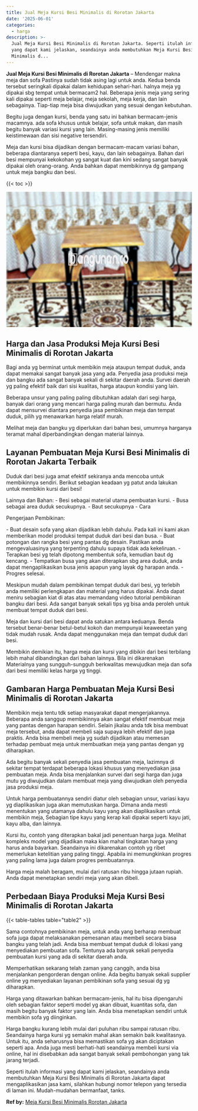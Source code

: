 ```yaml
---
title: Jual Meja Kursi Besi Minimalis di Rorotan Jakarta
date: '2025-06-01'
categories:
  - harga
description: >-
  Jual Meja Kursi Besi Minimalis di Rorotan Jakarta. Seperti itulah informasi
  yang dapat kami jelaskan, seandainya anda membutuhkan Meja Kursi Besi
  Minimalis d...
---
```


**Jual Meja Kursi Besi Minimalis di Rorotan Jakarta** – Mendengar makna meja dan sofa Pastinya sudah tidak asing lagi untuk anda. Kedua benda tersebut seringkali dipakai dalam kehidupan sehari-hari. halnya meja yg dipakai sbg tempat untuk bermacam2 hal. Beberapa jenis meja yang sering kali dipakai seperti meja belajar, meja sekolah, meja kerja, dan lain sebagainya. Tiap-tiap meja bisa diwujudkan yang sesuai dengan kebutuhan.

Begitu juga dengan kursi, benda yang satu ini bahkan bermacam-jenis macamnya. ada sofa khusus untuk belajar, sofa untuk makan, dan masih begitu banyak variasi kursi yang lain. Masing-masing jenis memiliki keistimewaan dan sisi negative tersendiri.

Meja dan kursi bisa dijadikan dengan bermacam-macam variasi bahan, beberapa diantaranya seperti besi, kayu, dan lain sebagainya. Bahan dari besi mempunyai kekokohan yg sangat kuat dan kini sedang sangat banyak dipakai oleh orang-orang. Anda bahkan dapat membikinnya dg gampang untuk meja bangku dan besi.

{{< toc >}}

![Jual Meja Kursi Besi Minimalis di Rorotan Jakarta](/images/jual-meja-besi-murah08.png)

## Harga dan Jasa Produksi Meja Kursi Besi Minimalis di Rorotan Jakarta

Bagi anda yg berminat untuk membikin meja ataupun tempat duduk, anda dapat memakai sangat banyak jasa yang ada. Penyedia jasa produksi meja dan bangku ada sangat banyak sekali di sekitar daerah anda. Survei daerah yg paling efektif baik dari sisi kualitas, harga ataupun kondisi yang lain.

Beberapa unsur yang paling paling dibutuhkan adalah dari segi harga, banyak dari orang yang mencari harga paling murah dan bermutu. Anda dapat mensurvei diantara penyedia jasa pembikinan meja dan tempat duduk, pilih yg menawarkan harga relatif murah.

Melihat meja dan bangku yg diperlukan dari bahan besi, umumnya harganya teramat mahal diperbandingkan dengan material lainnya.

## Layanan Pembuatan Meja Kursi Besi Minimalis di Rorotan Jakarta Terbaik

Duduk dari besi juga amat efektif sekiranya anda mencoba untuk membikinnya sendiri. Berikut sebagian keadaan yg patut anda lakukan untuk membikin kursi dari besi!

Lainnya dan Bahan: - Besi sebagai material utama pembuatan kursi. - Busa sebagai area duduk secukupnya. - Baut secukupnya - Cara

Pengerjaan Pembikinan:

\- Buat desain sofa yang akan dijadikan lebih dahulu. Pada kali ini kami akan memberikan model produksi tempat duduk dari besi dan busa. - Buat potongan dan rangka besi yang pantas dg desain. Pastikan anda mengevaluasinya yang terpenting dahulu supaya tidak ada kekeliruan. - Terapkan besi yg telah dipotong membentuk sofa, kemudian baut dg kencang. - Tempatkan busa yang akan diterapkan sbg area duduk, anda dapat mengaplikasikan busa jenis apapun yang layak dg harapan anda. - Progres selesai.

Meskipun mudah dalam pembikinan tempat duduk dari besi, yg terlebih anda memiliki perlengkapan dan material yang harus dipakai. Anda dapat meniru sebagian kiat di atas atau memandang video tutorial pembikinan bangku dari besi. Ada sangat banyak sekali tips yg bisa anda peroleh untuk membuat tempat duduk dari besi.

Meja dan kursi dari besi dapat anda satukan antara keduanya. Benda tersebut benar-benar betul-betul kokoh dan mempunyai keaweeetan yang tidak mudah rusak. Anda dapat menggunakan meja dan tempat duduk dari besi.

Membikin demikian itu, harga meja dan kursi yang dibikin dari besi terbilang lebih mahal dibandingkan dari bahan lainnya. Bila ini dikarenakan Materialnya yang sungguh-sungguh berkwalitas mewujudkan meja dan sofa dari besi memiliki kelas harga yg tinggi.

## Gambaran Harga Pembuatan Meja Kursi Besi Minimalis di Rorotan Jakarta

Membikin meja tentu tdk setiap masyarakat dapat mengerjakannya. Beberapa anda sanggup membikinnya akan sangat efektif membuat meja yang pantas dengan harapan sendiri. Selain jikalau anda tdk bisa membuat meja tersebut, anda dapat membeli saja supaya lebih efektif dan juga praktis. Anda bisa membeli meja yg sudah dijadikan atau memesan terhadap pembuat meja untuk membuatkan meja yang pantas dengan yg diharapkan.

Ada begitu banyak sekali penyedia jasa pembuatan meja, lazimnya di sekitar tempat terdapat beberapa lokasi khusus yang menyediakan jasa pembuatan meja. Anda bisa menjalankan survei dari segi harga dan juga mutu yg diwujudkan dalam membuat meja yang diwujudkan oleh penyedia jasa produksi meja.

Untuk harga pembuatannya sendiri diatur oleh sebagian unsur, variasi kayu yg diaplikasikan juga akan memutuskan harga. Dimana anda mesti menentukan yang utamanya dahulu kayu yang akan diaplikasikan untuk membikin meja, Sebagian tipe kayu yang kerap kali dipakai seperti kayu jati, kayu alba, dan lainnya.

Kursi itu, contoh yang diterapkan bakal jadi penentuan harga juga. Melihat kompleks model yang dijadikan maka kian mahal tingkatan harga yang harus anda bayarkan. Seandainya ini dikarenakan contoh yg ribet memerlukan ketelitian yang paling tinggi. Apabila ini memungkinkan progres yang paling lama juga dalam progres pembuatannya.

Harga meja malah beragam, mulai dari ratusan ribu hingga jutaan rupiah. Anda dapat menetapkan sendiri meja yang akan dibeli.

## Perbedaan Biaya Produksi Meja Kursi Besi Minimalis di Rorotan Jakarta

{{< table-tables table="table2" >}}

Sama contohnya pembikinan meja, untuk anda yang berharap membuat sofa juga dapat melaksanakan pemesanan atau membeli secara biasa bangku yang telah jadi. Anda bisa membuat tempat duduk di lokasi yang menyediakan pembuatan sofa. Tentunya ada banyak sekali penyedia pembuatan kursi yang ada di sekitar daerah anda.

Memperhatikan sekarang telah zaman yang canggih, anda bisa menjalankan pengorderan dengan online. Ada begitu banyak sekali supplier online yg menyediakan layanan pembikinan sofa yang sesuai dg yg diharapkan.

Harga yang ditawarkan bahkan bermacam-jenis, hal itu bisa dipengaruhi oleh sebagian faktor seperti model yg akan dibuat, kuantitas sofa, dan masih begitu banyak faktor yang lain. Anda bisa menetapkan sendiri untuk membikin sofa yg diinginkan.

Harga bangku kurang lebih mulai dari puluhan ribu sampai ratusan ribu. Seandainya harga kursi yg semakin mahal akan semakin baik kwalitasnya. Untuk itu, anda seharusnya bisa memastikan sofa yg akan diciptakan seperti apa. Anda juga mesti berhati-hati seandainya membeli kursi via online, hal ini disebabkan ada sangat banyak sekali pembohongan yang tak jarang terjadi.

Seperti itulah informasi yang dapat kami jelaskan, seandainya anda membutuhkan Meja Kursi Besi Minimalis di Rorotan Jakarta dapat mengaplikasikan jasa kami, silahkan hubungi nomor telepon yang tersedia di laman ini. Mudah-mudahan bermanfaat, tanks.

**Ref by:** [Meja Kursi Besi Minimalis Rorotan Jakarta](https://id.wikipedia.org/wiki/Meja)
